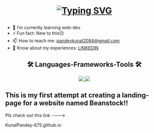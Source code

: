 <h1 align="center">

[![Typing SVG](https://readme-typing-svg.herokuapp.com?font=Fira+Code&weight=500&size=32&duration=3000&pause=900&color=E87BF7&center=true&vCenter=true&random=false&width=435&lines=Hi!+;I+am+Kunal+Pandey%F0%9F%A6%95)](https://git.io/typing-svg)

</h1>

- 🌱 I’m currently learning web-dev
- ⚡ Fun fact: New to this🙃
- 📫 How to reach me: pandeykunal2084@gmail.com
- 📄 Know about my experiences: [LINKEDIN](www.linkedin.com/in/kunalpandey2084)

<h2 align="center">🛠️ Languages-Frameworks-Tools 🛠️</h2>
<div align="center">
    <a href="https://skillicons.dev">
        <img src="https://skillicons.dev/icons?i=github,javascript,html,css,tailwind,python"/>
        <img src="https://skillicons.dev/icons?i=c,discord,mysql"/>
    </a>
</div>
<h2>This is my first attempt at creating a landing-page for a website named Beanstock!!</h2>
<p>Pls check out this link ----></p><span>KunalPandey-675.github.io
</span>

<!---
KunalPandey-675/KunalPandey-675 is a ✨ special ✨ repository because its `README.md` (this file) appears on your GitHub profile.
You can click the Preview link to take a look at your changes.
--->
